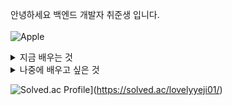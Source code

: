 <!--
**yeziii01/yeziii01** is a ✨ _special_ ✨ repository because its `README.md` (this file) appears on your GitHub profile.

Here are some ideas to get you started:

- 🔭 I’m currently working on ...
- 🌱 I’m currently learning ...
- 👯 I’m looking to collaborate on ...
- 🤔 I’m looking for help with ...
- 💬 Ask me about ...
- 📫 How to reach me: ...
- 😄 Pronouns: ...
- ⚡ Fun fact: ...
-->

안녕하세요 백엔드 개발자 취준생 입니다.
<br>
<br>
![Apple](https://img.shields.io/badge/Apple-MacBook_Air_M2-999999?style=for-the-badge&logo=apple&logoColor=white)

<details>
<summary>
  지금 배우는 것
</summary>
  <br>
  
![C](https://img.shields.io/badge/C-00599C?style=for-the-badge&logo=c&logoColor=white)
![Python](https://img.shields.io/badge/Python-14354C?style=for-the-badge&logo=python&logoColor=white)
![Java](https://img.shields.io/badge/Java-ED8B00?style=for-the-badge&logo=openjdk&logoColor=white)
![Spring](https://img.shields.io/badge/Spring-6DB33F?style=for-the-badge&logo=spring&logoColor=white)
</details>

<details>
<summary>
  나중에 배우고 싶은 것
</summary>
  <br>
  
![MySQL](https://img.shields.io/badge/MySQL-00000F?style=for-the-badge&logo=mysql&logoColor=white)
</details>

![Solved.ac Profile](http://mazassumnida.wtf/api/v2/generate_badge?boj=lovelyyeji01)](https://solved.ac/lovelyyeji01/)    
